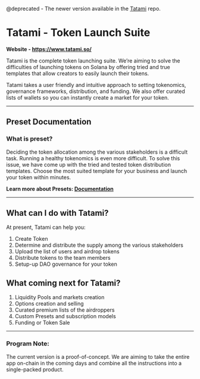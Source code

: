 @deprecated - The newer version available in the [Tatami](https://github.com/Tatami-Maker/tatami) repo.

# Tatami - Token Launch Suite
**Website - https://www.tatami.so/**

Tatami is the complete token launching suite. We’re aiming to solve the difficulties of launching tokens on Solana by offering tried and true templates that allow creators to easily launch their tokens. 

Tatami takes a user friendly and intuitive approach to setting tokenomics, governance frameworks, distribution, and funding. We also offer curated lists of wallets so you can instantly create a market for your token. 

---

## Preset Documentation

### What is preset?

Deciding the token allocation among the various stakeholders is a difficult task. Running a healthy tokenomics is even more difficult. To solve this issue, we have come up with the tried and tested token distribution templates. Choose the most suited template for your business and launch your token within minutes.

**Learn more about Presets: [Documentation](https://github.com/Tatami-Maker/documentation)**

---

## What can I do with Tatami?

At present, Tatami can help you:

1. Create Token
2. Determine and distribute the supply among the various stakeholders
3. Upload the list of users and airdrop tokens
4. Distribute tokens to the team members
5. Setup-up DAO governance for your token

## What coming next for Tatami?

1. Liquidity Pools and markets creation
2. Options creation and selling
3. Curated premium lists of the airdroppers 
4. Custom Presets and subscription models
5. Funding or Token Sale

---
### Program Note:
The current version is a proof-of-concept. We are aiming to take the entire app on-chain in the coming days and combine all the instructions into a single-packed product. 

